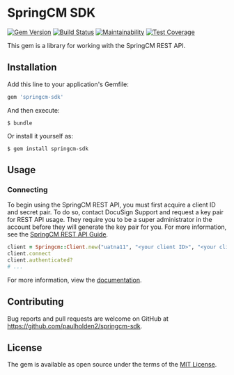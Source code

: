 # SpringCM SDK

[![Gem Version](https://badge.fury.io/rb/springcm-sdk.svg)](https://badge.fury.io/rb/springcm-sdk) [![Build Status](https://travis-ci.org/paulholden2/springcm-sdk.svg?branch=master)](https://travis-ci.org/paulholden2/springcm-sdk) [![Maintainability](https://api.codeclimate.com/v1/badges/06e1dd90fde417de15da/maintainability)](https://codeclimate.com/github/paulholden2/springcm-sdk/maintainability) [![Test Coverage](https://api.codeclimate.com/v1/badges/06e1dd90fde417de15da/test_coverage)](https://codeclimate.com/github/paulholden2/springcm-sdk/test_coverage)

This gem is a library for working with the SpringCM REST API.

## Installation

Add this line to your application's Gemfile:

```ruby
gem 'springcm-sdk'
```

And then execute:

    $ bundle

Or install it yourself as:

    $ gem install springcm-sdk

## Usage

### Connecting

To begin using the SpringCM REST API, you must first acquire a client ID and
secret pair. To do so, contact DocuSign Support and request a key pair for
REST API usage. They require you to be a super administrator in the account
before they will generate the key pair for you. For more information, see
the [SpringCM REST API Guide].

```ruby
client = Springcm::Client.new("uatna11", "<your client ID>", "<your client secret>")
client.connect
client.authenticated?
# ...
```

For more information, view the [documentation].

## Contributing

Bug reports and pull requests are welcome on GitHub at https://github.com/paulholden2/springcm-sdk.

## License

The gem is available as open source under the terms of the [MIT License](https://opensource.org/licenses/MIT).

[SpringCM REST API Guide]: https://developer.springcm.com/guides/rest-api-guide
[documentation]: https://rubydoc.info/github/paulholden2/springcm-sdk
